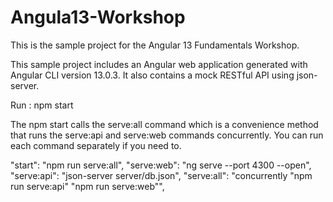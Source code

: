 # Angula13-Workshop

This is the sample project for the Angular 13 Fundamentals Workshop.

This sample project includes an Angular web application generated with Angular CLI version 13.0.3. It also contains a mock RESTful API using json-server.

Run : npm start 

The npm start calls the serve:all command which is a convenience method that runs the serve:api and serve:web commands concurrently. You can run each command separately if you need to.

"start": "npm run serve:all",
"serve:web": "ng serve --port 4300 --open",
"serve:api": "json-server server/db.json",
"serve:all": "concurrently \"npm run serve:api\" \"npm run serve:web\"",
